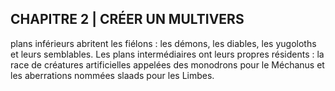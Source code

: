 ## CHAPITRE 2 | CRÉER UN MULTIVERS


plans inférieurs abritent les fiélons : les démons, les diables,
les yugoloths et leurs semblables. Les plans intermédiaires
ont leurs propres résidents : la race de créatures artificielles
appelées des monodrons pour le Méchanus et les
aberrations nommées slaads pour les Limbes.
